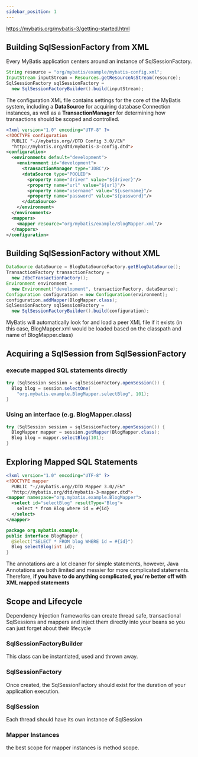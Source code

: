 ```yaml
---
sidebar_position: 1
---
```


<https://mybatis.org/mybatis-3/getting-started.html>

## Building SqlSessionFactory from XML

Every MyBatis application centers around an instance of SqlSessionFactory.

```java
String resource = "org/mybatis/example/mybatis-config.xml";
InputStream inputStream = Resources.getResourceAsStream(resource);
SqlSessionFactory sqlSessionFactory =
  new SqlSessionFactoryBuilder().build(inputStream);
```

The configuration XML file contains settings for the core of the MyBatis system, including a **DataSource** for acquiring database Connection instances, as well as a **TransactionManager** for determining how transactions should be scoped and controlled.

```xml
<?xml version="1.0" encoding="UTF-8" ?>
<!DOCTYPE configuration
  PUBLIC "-//mybatis.org//DTD Config 3.0//EN"
  "http://mybatis.org/dtd/mybatis-3-config.dtd">
<configuration>
  <environments default="development">
    <environment id="development">
      <transactionManager type="JDBC"/>
      <dataSource type="POOLED">
        <property name="driver" value="${driver}"/>
        <property name="url" value="${url}"/>
        <property name="username" value="${username}"/>
        <property name="password" value="${password}"/>
      </dataSource>
    </environment>
  </environments>
  <mappers>
    <mapper resource="org/mybatis/example/BlogMapper.xml"/>
  </mappers>
</configuration>
```

## Building SqlSessionFactory without XML

```java
DataSource dataSource = BlogDataSourceFactory.getBlogDataSource();
TransactionFactory transactionFactory =
  new JdbcTransactionFactory();
Environment environment =
  new Environment("development", transactionFactory, dataSource);
Configuration configuration = new Configuration(environment);
configuration.addMapper(BlogMapper.class);
SqlSessionFactory sqlSessionFactory =
  new SqlSessionFactoryBuilder().build(configuration);
```

MyBatis will automatically look for and load a peer XML file if it exists (in this case, BlogMapper.xml would be loaded based on the classpath and name of BlogMapper.class)

## Acquiring a SqlSession from SqlSessionFactory

### execute mapped SQL statements directly

```java
try (SqlSession session = sqlSessionFactory.openSession()) {
  Blog blog = session.selectOne(
    "org.mybatis.example.BlogMapper.selectBlog", 101);
}
```

### Using an interface (e.g. BlogMapper.class)

```java
try (SqlSession session = sqlSessionFactory.openSession()) {
  BlogMapper mapper = session.getMapper(BlogMapper.class);
  Blog blog = mapper.selectBlog(101);
}
```

## Exploring Mapped SQL Statements

```xml
<?xml version="1.0" encoding="UTF-8" ?>
<!DOCTYPE mapper
  PUBLIC "-//mybatis.org//DTD Mapper 3.0//EN"
  "http://mybatis.org/dtd/mybatis-3-mapper.dtd">
<mapper namespace="org.mybatis.example.BlogMapper">
  <select id="selectBlog" resultType="Blog">
    select * from Blog where id = #{id}
  </select>
</mapper>
```

```java
package org.mybatis.example;
public interface BlogMapper {
  @Select("SELECT * FROM blog WHERE id = #{id}")
  Blog selectBlog(int id);
}
```

The annotations are a lot cleaner for simple statements, however, Java Annotations are both limited and messier for more complicated statements. Therefore, **if you have to do anything complicated, you're better off with XML mapped statements**

## Scope and Lifecycle

Dependency Injection frameworks can create thread safe, transactional SqlSessions and mappers and inject them directly into your beans so you can just forget about their lifecycle

### SqlSessionFactoryBuilder

This class can be instantiated, used and thrown away.

### SqlSessionFactory

Once created, the SqlSessionFactory should exist for the duration of your application execution. 

### SqlSession

Each thread should have its own instance of SqlSession

### Mapper Instances

the best scope for mapper instances is method scope.


